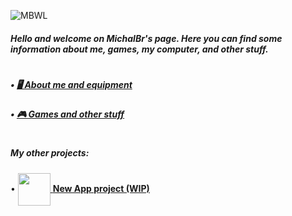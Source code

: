 ![MBWL](https://github.com/TheMichalBr/michalbr/blob/main/pictures/icon.png?raw=true)
<h5>Hello and welcome on MichalBr's page. Here you can find some information about me, games, my computer, and other stuff.</h5>
<h1></h1>
<h5>• <a href="https://themichalbr.github.io/michalbr/about_me_and_equipment.html"> 🖥️ About me and equipment</a></h5>
<h5>• <a href="https://themichalbr.github.io/michalbr/games_and_other.html"> 🎮 Games and other stuff</a></h5>
<h1></h1>
<h5>My other projects:</h5>

• [<img src="https://www.pngmart.com/files/16/Carpenter-Hammer-Transparent-PNG.png" width="52" height="52" align="center">  **New App project (WIP)** ](https://github.com/TheMichalBr/app)



<!--
![MBWL](https://github.com/TheMichalBr/michalbr/blob/main/pictures/icon.png?raw=true)
<h5>Hello and welcome on my humble profile. 🦭</h5>
<h1></h1>
<h5>• <a href="https://github.com/TheMichalBr/michalbr">My Web project 🌐</a></h5>
<h5>• <a href="appcomingsoon">New App project 🔨 (WIP)</a></h5>
<h5>
  
• [<img src="https://github.com/TheMichalBr/michalbr/blob/main/pictures/icon.png?raw=true" width="42" height="42" align="center">  **MichalBr web project 🌐** ](https://github.com/TheMichalBr/michalbr) 
</h5>
